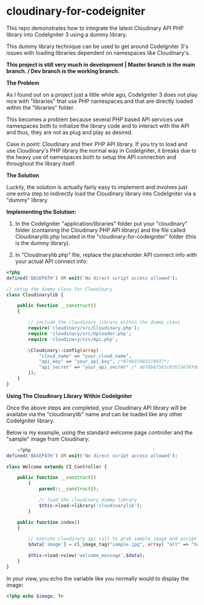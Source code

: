 # cloudinary-for-codeigniter
This repo demonstrates how to integrate the latest Cloudinary API PHP library into CodeIgniter 3 using a dummy library.  

This dummy library technique can be used to get around CodeIgniter 3's issues with loading libraries dependent on namespaces like Cloudinary's.

**This project is still very much in development | Master branch is the main branch. / Dev branch is the working branch.**

**The Problem**

As I found out on a project just a little while ago, CodeIgniter 3 does not play nice with "libraries" that use PHP namespaces and that are directly loaded within the "libraries" folder.

This becomes a problem because several PHP based API services use namespaces both to initialize the library code and to interact with the API and thus, they are not as plug and play as desired.

Case in point: Cloudinary and their PHP API library.  If you try to load and use Cloudinary's PHP library the normal way in CodeIgniter, it breaks due to the heavy use of namespaces both to setup the API connection and throughout the library itself.

**The Solution**

Luckily, the solution is actually fairly easy to implement and involves just one extra step to indirectly load the Cloudinary library into CodeIgniter via a "dummy" library.  

**Implementing the Solution:**

1. In the CodeIgniter "application/libraries" folder put your "cloudinary" folder (containing the Cloudinary PHP API library) and the file called Cloudinarylib.php located in the "cloudinary-for-codeigniter" folder (this is the dummy library).

2. In "Cloudinarylib.php" file, replace the placeholder API connect info with your actual API connect info:
```php
<?php
defined('BASEPATH') OR exit('No direct script access allowed');

// setup the dummy class for Cloudinary
class Cloudinarylib {

    public function __construct()
    {

        // include the cloudinary library within the dummy class
        require('cloudinary/src/Cloudinary.php');
        require 'cloudinary/src/Uploader.php';
        require 'cloudinary/src/Api.php';

        \Cloudinary::config(array(
            "cloud_name" => "your_cloud_name",
            "api_key" => "your_api_key", /*874837483274837*/
            "api_secret" => "your_api_secret" /* a676b67565c6767a6767d6767f676fe1 */
        ));
    }
}
```

**Using The Cloudinary Library Within CodeIgniter**

Once the above steps are completed, your Cloudinary API library will be availabe via the "cloudinarylib" name and can be loaded like any other CodeIgniter library.

Below is my example, using the standard welcome page controller and the "sample" image from Cloudinary:

```php
	<?php
defined('BASEPATH') OR exit('No direct script access allowed');

class Welcome extends CI_Controller {

	public function __construct()
		{
			parent::__construct();

			// load the cloudinary dummy library
			$this->load->library('cloudinarylib');
		}

	public function index()
	{

		// execute cloudinary api call to grab sample image and assign to $image variable in the view
		$data['image'] = cl_image_tag("sample.jpg", array( "alt" => "Sample Image" ));

		$this->load->view('welcome_message',$data);
	}
}
```

In your view, you echo the variable like you normally would to display the image:
```php
<?php echo $image; ?>
```
